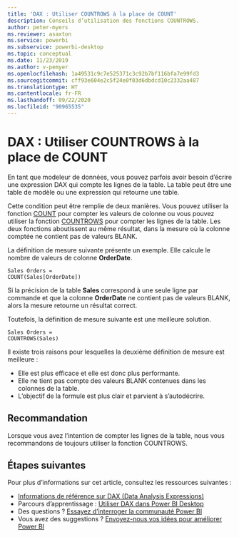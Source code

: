 ```yaml
---
title: 'DAX : Utiliser COUNTROWS à la place de COUNT'
description: Conseils d’utilisation des fonctions COUNTROWS.
author: peter-myers
ms.reviewer: asaxton
ms.service: powerbi
ms.subservice: powerbi-desktop
ms.topic: conceptual
ms.date: 11/23/2019
ms.author: v-pemyer
ms.openlocfilehash: 1a49531c9c7e525371c3c92b7bf116bfa7e99fd3
ms.sourcegitcommit: cff93e604e2c5f24e0f03d6dbdcd10c2332aa487
ms.translationtype: HT
ms.contentlocale: fr-FR
ms.lasthandoff: 09/22/2020
ms.locfileid: "90965535"
---
```

# <a name="dax-use-countrows-instead-of-count"></a>DAX : Utiliser COUNTROWS à la place de COUNT

En tant que modeleur de données, vous pouvez parfois avoir besoin d’écrire une expression DAX qui compte les lignes de la table. La table peut être une table de modèle ou une expression qui retourne une table.

Cette condition peut être remplie de deux manières. Vous pouvez utiliser la fonction [COUNT](/dax/count-function-dax) pour compter les valeurs de colonne ou vous pouvez utiliser la fonction [COUNTROWS](/dax/countrows-function-dax) pour compter les lignes de la table. Les deux fonctions aboutissent au même résultat, dans la mesure où la colonne comptée ne contient pas de valeurs BLANK.

La définition de mesure suivante présente un exemple. Elle calcule le nombre de valeurs de colonne **OrderDate**.

```dax
Sales Orders =
COUNT(Sales[OrderDate])
```

Si la précision de la table **Sales** correspond à une seule ligne par commande et que la colonne **OrderDate** ne contient pas de valeurs BLANK, alors la mesure retourne un résultat correct.

Toutefois, la définition de mesure suivante est une meilleure solution.

```dax
Sales Orders =
COUNTROWS(Sales)
```

Il existe trois raisons pour lesquelles la deuxième définition de mesure est meilleure :

- Elle est plus efficace et elle est donc plus performante.
- Elle ne tient pas compte des valeurs BLANK contenues dans les colonnes de la table.
- L’objectif de la formule est plus clair et parvient à s’autodécrire.

## <a name="recommendation"></a>Recommandation

Lorsque vous avez l’intention de compter les lignes de la table, nous vous recommandons de toujours utiliser la fonction COUNTROWS.

## <a name="next-steps"></a>Étapes suivantes

Pour plus d’informations sur cet article, consultez les ressources suivantes :

- [Informations de référence sur DAX (Data Analysis Expressions)](/dax/)
- Parcours d’apprentissage : [Utiliser DAX dans Power BI Desktop](/learn/paths/dax-power-bi/)
- Des questions ? [Essayez d’interroger la communauté Power BI](https://community.powerbi.com/)
- Vous avez des suggestions ? [Envoyez-nous vos idées pour améliorer Power BI](https://ideas.powerbi.com)